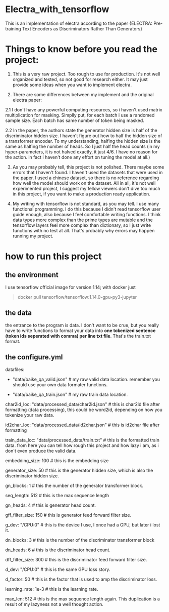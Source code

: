 # Electra_with_tensorflow
This is an implementation of electra according to the paper {ELECTRA: Pre-training Text Encoders as Discriminators Rather Than Generators}

# Things to know before you read the project:

1. This is a very raw project. Too rough to use for production. It's not well organized and tested, so not good for research either. It may just provide some ideas when you want to implement electra.

2. There are some differences between my implement and the original electra paper:

2.1 I don't have any powerful computing resources, so i haven't used matrix multiplication for masking. Simplly put, for each batch i use a randomed sample size. Each batch has same number of token being masked.

2.2 In the paper, the authors state the generator hidden size is half of the discriminator hidden size. I haven't figure out how to half the hidden size of a transformer encoder. To my understanding, halfing the hidden size is the same as halfing the number of heads. So I just half the head counts (in my hyper-parameters, it is not halved exactly, it just 4/6. I have no reason for the action. in fact i haven't done any effort on tuning the model at all.)

3. As you may probably tell, this project is not polished. There maybe some errors that I haven't found. I haven't used the datasets that were used in the paper. I used a chinese dataset, so there is no reference regarding how well the model should work on the dataset. All in all, it's not well experimented project, I suggest my fellow viewers don't dive too much in this project, if you want to make a production ready application.

4. My writing with tensorflow is not standard, as you may tell. I use many functional programming. I do this because I didn't read tensorflow user guide enough, also because I feel comfortable writing functions. I think data types more complex than the prime types are mutable and the tensorflow layers feel more complex than dictionary, so I just write functions with no test at all. That's probably why errors may happen running my project.

# how to run this project
## the environment 
I use tensorflow official image for version 1.14; with docker just 
> docker pull tensorflow/tensorflow:1.14.0-gpu-py3-jupyter

## the data
the entrance to the program is data. I don't want to be crue, but you really have to write functions to format your data into **one tokenized sentence (token ids seperated with comma) per line txt file**. That's the train.txt format.

## the configure.yml
datafiles: 

 - "data/baike_qa_valid.json" # my raw valid data location. remember you should use your own data formater functions. 

- "data/baike_qa_train.json" # my raw train data location.

char2id_loc: "data/processed_data/char2id.json" # this is char2id file after formatting (data processing), this could be word2id, depending on how you tokenize your raw data.

id2char_loc: "data/processed_data/id2char.json" # this is id2char file after formatting

train_data_loc: "data/processed_data/train.txt" # this is the formatted train data. from here you can tell how rough this project and how lazy i am, as i don't even produce the valid data.

embedding_size: 100 # this is the embedding size

generator_size: 50 # this is the generator hidden size, which is also the discriminator hidden size.

gn_blocks: 1 # this the number of the generator transformer block.

seq_length: 512 # this is the max sequence length

gn_heads: 4 # this is generator head count.

gff_filter_size: 150 # this is generator feed forward filter size.

g_dev: "/CPU:0" # this is the device I use, I once had a GPU, but later i lost it.

dn_blocks: 3 # this is the number of the discriminator transformer block

dn_heads: 6 # this is the discriminator head count.

dff_filter_size: 300 # this is the discriminator feed forward filter size.

d_dev: "/CPU:0" # this is the same GPU loss story.

d_factor: 50 # this is the factor that is used to amp the discriminator loss.

learning_rate: 1e-3 # this is the learning rate.

max_len: 512 # this is the max sequence length again. This duplication is a result of my lazyness not a well thought action.
